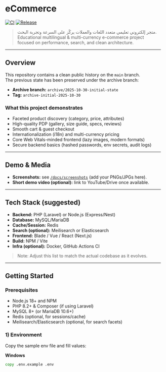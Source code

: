 # eCommerce

[![CI](https://github.com/FN-Devhub/eCommerce/actions/workflows/ci.yml/badge.svg?branch=main)](https://github.com/FN-Devhub/eCommerce/actions/workflows/ci.yml) [![Release](https://img.shields.io/github/v/release/FN-Devhub/eCommerce?include_prereleases&label=release)](https://github.com/FN-Devhub/eCommerce/releases)


> متجر إلكتروني تعليمي متعدد اللغات والعملات يركّز على السرعة وتجربة البحث.  
Educational multilingual & multi-currency e-commerce project focused on performance, search, and clean architecture.

---

## Overview
This repository contains a clean public history on the `main` branch.  
The previous state has been preserved under the archive branch:

- **Archive branch:** `archive/2025-10-30-initial-state`
- **Tag:** `archive-initial-2025-10-30`

### What this project demonstrates
- Faceted product discovery (category, price, attributes)
- High-quality PDP (gallery, size guide, specs, reviews)
- Smooth cart & guest checkout
- Internationalization (i18n) and multi-currency pricing
- Core Web Vitals-minded frontend (lazy images, modern formats)
- Secure backend basics (hashed passwords, env secrets, audit logs)

---

## Demo & Media
- **Screenshots:** see [`/docs/screenshots`](./docs/screenshots) (add your PNGs/JPGs here).
- **Short demo video (optional):** link to YouTube/Drive once available.

---

## Tech Stack (suggested)
- **Backend:** PHP (Laravel) or Node.js (Express/Nest)
- **Database:** MySQL/MariaDB
- **Cache/Session:** Redis
- **Search (optional):** Meilisearch or Elasticsearch
- **Frontend:** Blade / Vue / React (Next.js)
- **Build:** NPM / Vite
- **Infra (optional):** Docker, GitHub Actions CI

> Note: Adjust this list to match the actual codebase as it evolves.

---

## Getting Started

### Prerequisites
- Node.js 18+ and NPM
- PHP 8.2+ & Composer (if using Laravel)
- MySQL 8+ (or MariaDB 10.6+)
- Redis (optional, for sessions/cache)
- Meilisearch/Elasticsearch (optional, for search facets)

### 1) Environment
Copy the sample env file and fill values:

**Windows**
```bat
copy .env.example .env
